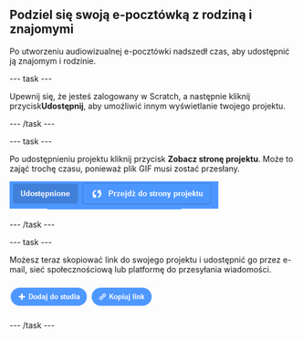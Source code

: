 ## Podziel się swoją e-pocztówką z rodziną i znajomymi

Po utworzeniu audiowizualnej e-pocztówki nadszedł czas, aby udostępnić ją znajomym i rodzinie.

--- task ---

Upewnij się, że jesteś zalogowany w Scratch, a następnie kliknij przycisk**Udostępnij**, aby umożliwić innym wyświetlanie twojego projektu.

--- /task ---

--- task ---

Po udostępnieniu projektu kliknij przycisk **Zobacz stronę projektu**. Może to zająć trochę czasu, ponieważ plik GIF musi zostać przesłany.

![obraz przedstawiający przycisk strony projektu](images/projects-page.png)

--- /task ---

--- task ---

Możesz teraz skopiować link do swojego projektu i udostępnić go przez e-mail, sieć społecznościową lub platformę do przesyłania wiadomości.

![obraz przedstawiający przycisk kopiowania łącza](images/copy-link.png)

--- /task ---



